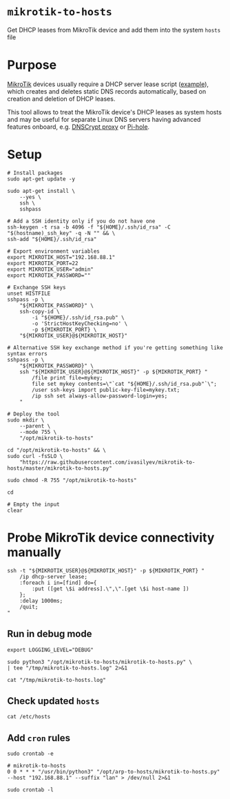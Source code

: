 # `mikrotik-to-hosts`
Get DHCP leases from MikroTik device and add them into the system `hosts` file

# Purpose
[MikroTik](https://mikrotik.com/) devices usually require a DHCP server lease script 
([example](https://blog.pessoft.com/2019/09/06/mikrotik-script-automatic-dns-records-from-dhcp-leases/)), 
which creates and deletes static DNS records automatically, 
based on creation and deletion of DHCP leases. 

This tool allows to treat the MikroTik device's DHCP leases as system hosts 
and may be useful for separate Linux DNS servers having advanced features onboard, 
e.g. [DNSCrypt proxy](https://github.com/DNSCrypt/dnscrypt-proxy) or
[Pi-hole](https://github.com/pi-hole/pi-hole).

# Setup

```shell script
# Install packages
sudo apt-get update -y

sudo apt-get install \
    --yes \
    ssh \
    sshpass

# Add a SSH identity only if you do not have one
ssh-keygen -t rsa -b 4096 -f "${HOME}/.ssh/id_rsa" -C "$(hostname)_ssh_key" -q -N "" && \
ssh-add "${HOME}/.ssh/id_rsa"

# Export environment variables
export MIKROTIK_HOST="192.168.88.1"
export MIKROTIK_PORT=22
export MIKROTIK_USER="admin"
export MIKROTIK_PASSWORD=""

# Exchange SSH keys
unset HISTFILE
sshpass -p \
    "${MIKROTIK_PASSWORD}" \
    ssh-copy-id \
        -i "${HOME}/.ssh/id_rsa.pub" \
        -o 'StrictHostKeyChecking=no' \
        -p ${MIKROTIK_PORT} \
    "${MIKROTIK_USER}@${MIKROTIK_HOST}"

# Alternative SSH key exchange method if you're getting something like syntax errors
sshpass -p \
    "${MIKROTIK_PASSWORD}" \
    ssh "${MIKROTIK_USER}@${MIKROTIK_HOST}" -p ${MIKROTIK_PORT} "
        /file print file=mykey; 
        file set mykey contents=\"`cat "${HOME}/.ssh/id_rsa.pub"`\";
        /user ssh-keys import public-key-file=mykey.txt;
        /ip ssh set always-allow-password-login=yes;
    "

# Deploy the tool
sudo mkdir \
    --parent \
    --mode 755 \
    "/opt/mikrotik-to-hosts"

cd "/opt/mikrotik-to-hosts" && \
sudo curl -fsSLO \
    "https://raw.githubusercontent.com/ivasilyev/mikrotik-to-hosts/master/mikrotik-to-hosts.py"

sudo chmod -R 755 "/opt/mikrotik-to-hosts"

cd

# Empty the input
clear
```

# Probe MikroTik device connectivity manually

```shell script
ssh -t "${MIKROTIK_USER}@${MIKROTIK_HOST}" -p ${MIKROTIK_PORT} "
    /ip dhcp-server lease; 
    :foreach i in=[find] do={ 
        :put ([get \$i address].\",\".[get \$i host-name ])
    }; 
    :delay 1000ms;
    /quit;
"
```

## Run in debug mode

```shell script
export LOGGING_LEVEL="DEBUG"

sudo python3 "/opt/mikrotik-to-hosts/mikrotik-to-hosts.py" \
| tee "/tmp/mikrotik-to-hosts.log" 2>&1

cat "/tmp/mikrotik-to-hosts.log"
```

## Check updated `hosts`

```shell script
cat /etc/hosts
```

## Add `cron` rules

```shell script
sudo crontab -e
```
```text
# mikrotik-to-hosts
0 0 * * * "/usr/bin/python3" "/opt/arp-to-hosts/mikrotik-to-hosts.py" --host "192.168.88.1" --suffix "lan" > /dev/null 2>&1
```
```shell script
sudo crontab -l
```
